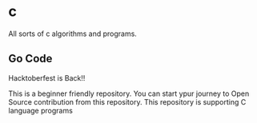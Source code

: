 # c
All sorts of c algorithms and programs.


## Go Code
Hacktoberfest is Back!!

This is a beginner friendly repository. You can start ypur journey to Open Source contribution from this repository. 
This repository is supporting C language programs 